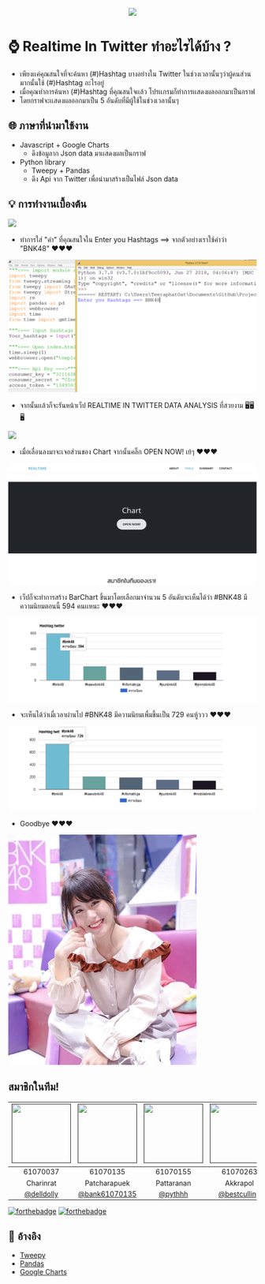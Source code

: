 <p align="center">
<img src="https://github.com/bank61070135/Project1/blob/master/images/logo.png">
 </p>
 
# ⌚ Realtime ln Twitter ทำอะไรได้บ้าง ?
- เพียงเเค่คุณสนใจที่จะค้นหา (#)Hashtag บางอย่างใน Twitter ในช่วงเวลานั้นๆว่าผู้คนส่วนมากนั้นใช้ (#)Hashtag อะไรอยู่
- เมื่อคุณทำการค้นหา (#)Hashtag ที่คุณสนใจเเล้ว โปรเเกรมก็ทำการเเสดงผลออกมาเป็นกราฟ
- โดยกราฟจะเเสดงผลออกมาเป็น 5 อันดับที่มีผู้ใช้ในช่วงเวลานั้นๆ
 ## 🌐 ภาษาที่นำมาใช้งาน
- Javascript + Google Charts
  - ดึงข้อมูลาก Json data มาเเสดงผลเป็นกราฟ
- Python library
  - Tweepy + Pandas
  - ดึง Api จาก Twitter เพื่อนำมาสร้างเป็นไฟล์ Json data

 ## 💡 การทำงานเบื้องต้น
 
 <p>
<img src="https://www.bnk48.com/data/Slidebanners/1/img_resize/113351djlny8.png" >
</p>


 - ทำการใส่ "คำ" ที่คุณสนใจใน Enter you Hashtags ==> จากตัวอย่างเราใช้คำว่า "BNK48" ❤️❤️❤️
 <p>
<img src="https://github.com/bank61070135/Project1/blob/arm/images/tain/input.png" >
</p>


 - จากนั้นเเล้วก็จะรันหน้าเว็ป REALTIME IN TWITTER DATA ANALYSIS ที่สวยงาม 🖥️🖥️🖥️
 <p>
<img src="https://github.com/bank61070135/Project1/images/home.PNG" >
</p>


- เมื่อเลื่อนลงมาจะเจอส่วนของ Chart จากนั้นคลิ๊ก OPEN NOW! เย้ๆ ❤️❤️❤️
 <p>
<img src="https://github.com/bank61070135/Project1/blob/arm/images/tain/start.png" >
</p>

- เว็ปก็จะทำการสร้าง BarChart ขึ้นมาโดยเลือกมาจำนวน 5 อันดับจะเห็นได้ว่า #BNK48 มีความนิยมตอนนี้ 594 คนเเหนะ ❤️❤️❤️
 <p>
<img src="https://github.com/bank61070135/Project1/blob/arm/images/tain/back.png" >
</p>


- จะเห็นได้ว่าเมื่เวลาผ่านไป #BNK48 มีความนิยมเพื่มขึ้นเป็น 729 คนหู้ววว ❤️❤️❤️
 <p>
<img src="https://github.com/bank61070135/Project1/blob/arm/images/tain/reback.png" >
</p>

- Goodbye ❤️❤️❤️
<p>
<img src="https://github.com/bank61070135/Project1/blob/arm/images/tain/love.png" >
</p>

## สมาชิกในทีม!
|<a href=""><img src="https://github.com/bank61070135/Project1/blob/master/images/063.jpg" width="120" height="120"></a>|<a href=""><img src="https://github.com/bank61070135/Project1/blob/master/images/135.jpg" width="120" height="120"></a>|<a href=""><img src="https://github.com/bank61070135/Project1/blob/master/images/155.jpg" width="120" height="120"></a>|<a href=""><img src="https://github.com/bank61070135/Project1/blob/master/images/263.jpg" width="120" height="120"></a>|
|:-------------:|:-------------:|:-------------:|:-------------:|
| 61070037      | 61070135      | 61070155      | 61070263      |
| Charinrat     | Patcharapuek  | Pattaranan    | Akkrapol      |
| [@delldolly](https://github.com/delldolly) | [@bank61070135](https://github.com/bank61070135) | [@pythhh](https://github.com/pythhh) | [@bestculling](https://github.com/bestculling)   


[![forthebadge](https://forthebadge.com/images/badges/made-with-python.svg)](https://forthebadge.com) [![forthebadge](https://forthebadge.com/images/badges/made-with-javascript.svg)](https://forthebadge.com) 

## 🔗 อ้างอิง
 - [Tweepy](http://www.tweepy.org/)
 - [Pandas](https://pandas.pydata.org/)
 - [Google Charts](https://developers.google.com/chart/)
